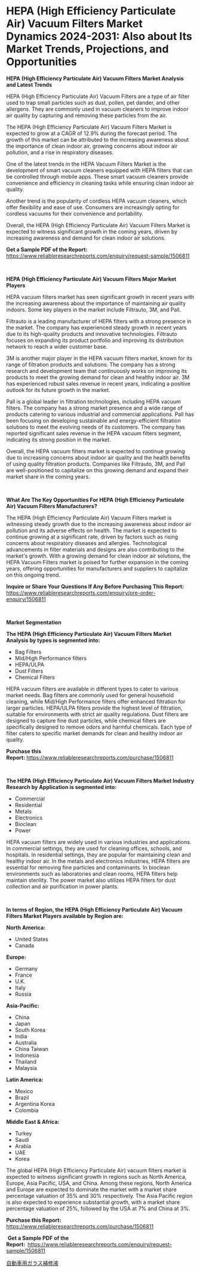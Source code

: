 <p><h1>HEPA (High Efficiency Particulate Air) Vacuum Filters Market Dynamics 2024-2031: Also about Its Market Trends, Projections, and Opportunities</h1></p><p><strong>HEPA (High Efficiency Particulate Air) Vacuum Filters Market Analysis and Latest Trends</strong></p>
<p><p>HEPA (High Efficiency Particulate Air) Vacuum Filters are a type of air filter used to trap small particles such as dust, pollen, pet dander, and other allergens. They are commonly used in vacuum cleaners to improve indoor air quality by capturing and removing these particles from the air.</p><p>The HEPA (High Efficiency Particulate Air) Vacuum Filters Market is expected to grow at a CAGR of 12.9% during the forecast period. The growth of this market can be attributed to the increasing awareness about the importance of clean indoor air, growing concerns about indoor air pollution, and a rise in respiratory diseases.</p><p>One of the latest trends in the HEPA Vacuum Filters Market is the development of smart vacuum cleaners equipped with HEPA filters that can be controlled through mobile apps. These smart vacuum cleaners provide convenience and efficiency in cleaning tasks while ensuring clean indoor air quality.</p><p>Another trend is the popularity of cordless HEPA vacuum cleaners, which offer flexibility and ease of use. Consumers are increasingly opting for cordless vacuums for their convenience and portability.</p><p>Overall, the HEPA (High Efficiency Particulate Air) Vacuum Filters Market is expected to witness significant growth in the coming years, driven by increasing awareness and demand for clean indoor air solutions.</p></p>
<p><strong>Get a Sample PDF of the Report:&nbsp;</strong> <a href="https://www.reliableresearchreports.com/enquiry/request-sample/1506811">https://www.reliableresearchreports.com/enquiry/request-sample/1506811</a></p>
<p>&nbsp;</p>
<p><strong>HEPA (High Efficiency Particulate Air) Vacuum Filters Major Market Players</strong></p>
<p><p>HEPA vacuum filters market has seen significant growth in recent years with the increasing awareness about the importance of maintaining air quality indoors. Some key players in the market include Filtrauto, 3M, and Pall.</p><p>Filtrauto is a leading manufacturer of HEPA filters with a strong presence in the market. The company has experienced steady growth in recent years due to its high-quality products and innovative technologies. Filtrauto focuses on expanding its product portfolio and improving its distribution network to reach a wider customer base.</p><p>3M is another major player in the HEPA vacuum filters market, known for its range of filtration products and solutions. The company has a strong research and development team that continuously works on improving its products to meet the growing demand for clean and healthy indoor air. 3M has experienced robust sales revenue in recent years, indicating a positive outlook for its future growth in the market.</p><p>Pall is a global leader in filtration technologies, including HEPA vacuum filters. The company has a strong market presence and a wide range of products catering to various industrial and commercial applications. Pall has been focusing on developing sustainable and energy-efficient filtration solutions to meet the evolving needs of its customers. The company has reported significant sales revenue in the HEPA vacuum filters segment, indicating its strong position in the market.</p><p>Overall, the HEPA vacuum filters market is expected to continue growing due to increasing concerns about indoor air quality and the health benefits of using quality filtration products. Companies like Filtrauto, 3M, and Pall are well-positioned to capitalize on this growing demand and expand their market share in the coming years.</p></p>
<p>&nbsp;</p>
<p><strong>What Are The Key Opportunities For HEPA (High Efficiency Particulate Air) Vacuum Filters Manufacturers?</strong></p>
<p><p>The HEPA (High Efficiency Particulate Air) Vacuum Filters market is witnessing steady growth due to the increasing awareness about indoor air pollution and its adverse effects on health. The market is expected to continue growing at a significant rate, driven by factors such as rising concerns about respiratory diseases and allergies. Technological advancements in filter materials and designs are also contributing to the market's growth. With a growing demand for clean indoor air solutions, the HEPA Vacuum Filters market is poised for further expansion in the coming years, offering opportunities for manufacturers and suppliers to capitalize on this ongoing trend.</p></p>
<p><strong>Inquire or Share Your Questions If Any Before Purchasing This Report:</strong> <a href="https://www.reliableresearchreports.com/enquiry/pre-order-enquiry/1506811">https://www.reliableresearchreports.com/enquiry/pre-order-enquiry/1506811</a></p>
<p>&nbsp;</p>
<p><strong>Market Segmentation</strong></p>
<p><strong>The HEPA (High Efficiency Particulate Air) Vacuum Filters Market Analysis by types is segmented into:</strong></p>
<p><ul><li>Bag Filters</li><li>Mid/High Performance filters</li><li>HEPA/ULPA</li><li>Dust Filters</li><li>Chemical Filters</li></ul></p>
<p><p>HEPA vacuum filters are available in different types to cater to various market needs. Bag filters are commonly used for general household cleaning, while Mid/High Performance filters offer enhanced filtration for larger particles. HEPA/ULPA filters provide the highest level of filtration, suitable for environments with strict air quality regulations. Dust filters are designed to capture fine dust particles, while chemical filters are specifically designed to remove odors and harmful chemicals. Each type of filter caters to specific market demands for clean and healthy indoor air quality.</p></p>
<p><strong>Purchase this Report:&nbsp;</strong><a href="https://www.reliableresearchreports.com/purchase/1506811">https://www.reliableresearchreports.com/purchase/1506811</a></p>
<p>&nbsp;</p>
<p><strong>The HEPA (High Efficiency Particulate Air) Vacuum Filters Market Industry Research by Application is segmented into:</strong></p>
<p><ul><li>Commercial</li><li>Residential</li><li>Metals</li><li>Electronics</li><li>Bioclean</li><li>Power</li></ul></p>
<p><p>HEPA vacuum filters are widely used in various industries and applications. In commercial settings, they are used for cleaning offices, schools, and hospitals. In residential settings, they are popular for maintaining clean and healthy indoor air. In the metals and electronics industries, HEPA filters are essential for removing fine particles and contaminants. In bioclean environments such as laboratories and clean rooms, HEPA filters help maintain sterility. The power market also utilizes HEPA filters for dust collection and air purification in power plants.</p></p>
<p>&nbsp;</p>
<p><strong>In terms of Region, the HEPA (High Efficiency Particulate Air) Vacuum Filters Market Players available by Region are:</strong></p>
<p>
    <p> <strong> North America: </strong>
        <ul>
            <li>United States</li>
            <li>Canada</li>
        </ul>
        </p> 
    <p> <strong> Europe: </strong>
        <ul>
            <li>Germany</li>
            <li>France</li>
            <li>U.K.</li>
            <li>Italy</li>
            <li>Russia</li>
        </ul>
        </p> 
    <p> <strong> Asia-Pacific: </strong>
        <ul>
            <li>China</li>
            <li>Japan</li>
            <li>South Korea</li>
            <li>India</li>
            <li>Australia</li>
            <li>China Taiwan</li>
            <li>Indonesia</li>
            <li>Thailand</li>
            <li>Malaysia</li>
        </ul>
        </p> 
    <p> <strong> Latin America: </strong>
        <ul>
            <li>Mexico</li>
            <li>Brazil</li>
            <li>Argentina Korea</li>
            <li>Colombia</li>
        </ul>
        </p> 
    <p> <strong> Middle East & Africa: </strong>
        <ul>
            <li>Turkey</li>
            <li>Saudi</li>
            <li>Arabia</li>
            <li>UAE</li>
            <li>Korea</li>
        </ul>
    </p>
    </p>
<p><p>The global HEPA (High Efficiency Particulate Air) vacuum filters market is expected to witness significant growth in regions such as North America, Europe, Asia Pacific, USA, and China. Among these regions, North America and Europe are expected to dominate the market with a market share percentage valuation of 35% and 30% respectively. The Asia Pacific region is also expected to experience substantial growth, with a market share percentage valuation of 25%, followed by the USA at 7% and China at 3%.</p></p>
<p><strong>Purchase this Report: </strong><a href="https://www.reliableresearchreports.com/purchase/1506811">https://www.reliableresearchreports.com/purchase/1506811</a></p>
<p>&nbsp;<strong>Get a Sample PDF of the Report:&nbsp;&nbsp;</strong><a href="https://www.reliableresearchreports.com/enquiry/request-sample/1506811">https://www.reliableresearchreports.com/enquiry/request-sample/1506811</a></p>
<p><strong></strong></p>
<p><p><a href="https://github.com/ppmazlotr77499/Market-Research-Report-List-1/blob/main/21260487100.md">自動車用ガラス補修液</a></p></p>